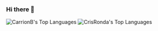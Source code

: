### Hi there 👋

<img src="https://cheesits456-readme-stats.vercel.app/api?username=CarrionB&count_private=true&show_icons=true&include_all_commits=true" alt="CarrionB's Top Languages"  >

<img src="https://cheesits456-readme-stats.vercel.app/api/top-langs?username=CarrionB&layout=compact" alt="CrisRonda's Top Languages" >
<!--
**CarrionB/CarrionB** is a ✨ _special_ ✨ repository because its `README.md` (this file) appears on your GitHub profile.

Here are some ideas to get you started:

- 🔭 I’m currently working on ...
- 🌱 I’m currently learning ...
- 👯 I’m looking to collaborate on ...
- 🤔 I’m looking for help with ...
- 💬 Ask me about ...
- 📫 How to reach me: ...
- 😄 Pronouns: ...
- ⚡ Fun fact: ...
-->
